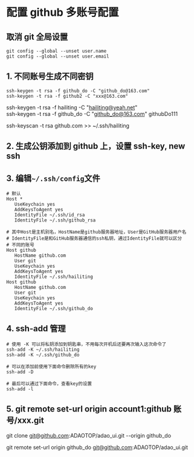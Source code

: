 # 配置 github 多账号配置

## 取消 git 全局设置

```
git config --global --unset user.name
git config --global --unset user.email
```

## 1. 不同账号生成不同密钥

```
ssh-keygen -t rsa -f github_do -C "github_do@163.com"
ssh-keygen -t rsa -f github2 -C "xxx@163.com"
```

ssh-keygen -t rsa -f hailiting -C "hailiting@yeah.net"  
ssh-keygen -t rsa -f github_do -C "github_do@163.com"
githubDo111

ssh-keyscan -t rsa github.com >> ~/.ssh/hailiting

## 2. 生成公钥添加到 github 上，设置 ssh-key, new ssh

## 3. 编辑`~/.ssh/config`文件

```
# 默认
Host *
   UseKeychain yes
   AddKeysToAgent yes
   IdentityFile ~/.ssh/id_rsa
   IdentityFile ~/.ssh/github_rsa
```

```
# 其中Host是主机别名，HostName是github服务器地址，User是GitHub服务器用户名
# IdentityFile是和GitHub服务器通信的ssh私钥，通过IdentityFile就可以区分
# 不同的账号
Host github
   HostName github.com
   User git
   UseKeychain yes
   AddKeysToAgent yes
   IdentityFile ~/.ssh/hailiting
Host github
   HostName github.com
   User git
   UseKeychain yes
   AddKeysToAgent yes
   IdentityFile ~/.ssh/github_do
```

## 4. ssh-add 管理

```
# 使用 -K 可以将私钥添加到钥匙串，不用每次开机后还要再次输入这次命令了
ssh-add -K ~/.ssh/hailiting
ssh-add -K ~/.ssh/github_do

# 可以在添加前使用下面命令删除所有的key
ssh-add -D

# 最后可以通过下面命令，查看key的设置
ssh-add -l
```

## 5. git remote set-url origin account1:github 账号/xxx.git

git clone git@github.com:ADAOTOP/adao_ui.git --origin github_do

git remote set-url origin github_do git@github.com:ADAOTOP/adao_ui.git
